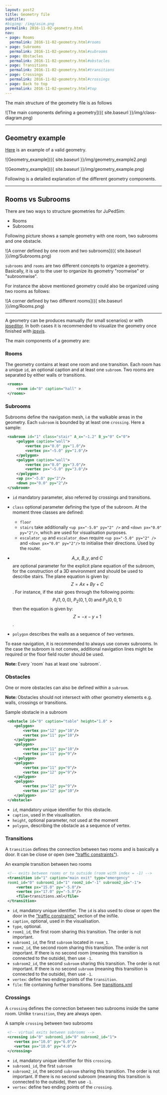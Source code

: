 ```yaml
---
layout: post2
title: Geometry file
subtitle:
#bigimg: /img/asim.png
permalink: 2016-11-02-geometry.html
nav:
- page: Rooms
  permalink: 2016-11-02-geometry.html#rooms
- page: Subrooms
  permalink: 2016-11-02-geometry.html#subrooms
- page: Obstacles
  permalink: 2016-11-02-geometry.html#obstacles
- page: Transitions
  permalink: 2016-11-02-geometry.html#transitions
- page: Crossings
  permalink: 2016-11-02-geometry.html#crossings
- page: Back to top
  permalink: 2016-11-02-geometry.html#top
---
```


The main structure of the geometry file is as follows

![The main components defining a geometry]({{ site.baseurl }}/img/class-diagram.png)


***

## Geometry example

[Here](https://gitlab.version.fz-juelich.de/jupedsim/jpseditor/blob/master/examples/2_mixedusage/mixedusage.xml) is an example of a valid geometry.

![Geometry_example]({{ site.baseurl }}/img/geometry_example2.png)


![Geometry_example]({{ site.baseurl }}/img/geometry_example.png)

Following is a detailed explanation of the different geometry components.

***

## Rooms vs Subrooms

There are two ways to structure geometries for JuPedSim:

- Rooms
- Subrooms

Following picture shows a sample geometry with one room, two subrooms and one obstacle.

![A corner defined by one room and two subrooms]({{ site.baseurl }}/img/Subrooms.png)

`subrooms` and `rooms` are two different concepts to organize a geometry.
Basically, it is up to the user to organize its geometry "roomwise" or "subroomwise".


For instance the above mentioned geometry could also be organized using two rooms as follows:

![A corner defined by two different rooms]({{ site.baseurl }}/img/Rooms.png)

***

A geometry can be produces manually (for small scenarios) or with [jpseditor](https://gitlab.version.fz-juelich.de/jupedsim/jpseditor).
In both cases it is recommended to visualize the geometry once finished with [jpsvis](https://gitlab.version.fz-juelich.de/jupedsim/jpsvis).

The main components of a geometry are:

### Rooms
The geometry contains at least one room and one transition.
Each room has a unique `id`, an optional caption and at least one `subroom`.
Two rooms are separated by either walls or transitions.

```xml
 <rooms>
     <room id="0" caption="hall" >
 </rooms>
```

### Subrooms
Subrooms define the navigation mesh, i.e the walkable areas in the geometry.
Each `subroom` is bounded by at least one `crossing`.
Here a sample:

```xml
 <subroom id="1" class="stair" A_x="−1.2" B_y="0" C="0">
     <polygon caption="wall">
         <vertex px="0.0" py="1.0"/>
         <vertex px="−5.0" py="1.0"/>
     </polygon>
     <polygon caption="wall">
         <vertex px="0.0" py="3.0"/>
         <vertex px="−5.0" py="3.0"/>
     </polygon>
     <up px="−5.0" py="2"/>
     <down px="0.0" py="2"/>
 </subroom>
```

- `id` mandatory parameter, also referred by crossings and transitions.
- `class` optional parameter defining the type of the subroom. At the moment three classes are defined:
  - `floor`
  - `stairs` take additionally
    `<up px="-5.0" py="2" />` and   `<down px="0.0" py="2"/>`, which are
    used for visualisation purposes.
  - `escalator_up` and `escalator_down` require `<up px="-5.0" py="2" />` and `<down px="0.0" py="2"/>` to initialise their directions. Used by the router.
- $$A\_x,\; B\_y,\text{and}\; C$$ are optional parameter for the explicit plane equation of the subroom,
   for the construction of a 3D environment and should be used to describe stairs.
   The plane equation is given by:  $$Z = Ax +By + C$$.
   For instance, if the stair goes through the following points:
   $$P_1(1,0,0),\; P_2 (0,1,0)\; \text{and}\; P_3(0,0,1)$$
   then the equation is given by: $$Z= -x -y +1$$.

- `polygon` describes the walls as a sequence of *two* vertexes.

To ease navigation, it is recommended to always use convex subrooms.
In the case the subroom is not convex, additional navigation lines might be required
or the floor field router should be used.

<div class="alert alert-info">
  <strong>Note: </strong>Every `room` has at least one `subroom`.
</div>



### Obstacles
One or more obstacles can also be defined within a `subroom`.

<div class="alert alert-info">
  <strong>Note: </strong>Obstacles should not intersect with other geometry elements e.g. walls, crossings or transitions.
</div>

Sample obstacle in a subroom

```xml
 <obstacle id="0" caption="table" height="1.0" >
    <polygon>
        <vertex px="12" py="10"/>
        <vertex px="11" py="10"/>
    </polygon>
    <polygon>
        <vertex px="11" py="10"/>
        <vertex px="11" py="9"/>
    </polygon>
    <polygon>
        <vertex px="11" py="9"/>
        <vertex px="12" py="9"/>
    </polygon>
    <polygon>
        <vertex px="12" py="9"/>
        <vertex px="12" py="10"/>
    </polygon>
 </obstacle>
```

- `id`, mandatory unique identifier for this obstacle.
- `caption`, used in the visualisation.
- `height`, optional parameter, not used at the moment
- `polygon`, describing the obstacle as a sequence of vertex.


### Transitions
A `transition` defines the connection between two rooms and is basically a door.
It can be close or open (see ["traffic constraints"](http://www.jupedsim.org/jpscore/2016-11-01-inifile.html#traffic-constraints)).

An example transition between two rooms

```xml
 <!-- exits between rooms or to outside (room with index = -1) -->
 <transition id="1" caption="main exit" type="emergency"
 room1_id="0" subroom1_id="1" room2_id="-1" subroom2_id="-1">
     <vertex px="15.0" py="-5.0"/>
     <vertex px="17.0" py="-5.0"/>
     <file>transitions.xml</file>
 </transition>
```

- `id`, mandatory unique identifier.
  The `id` is also used to close or open the door in the ["traffic constraints"](http://www.jupedsim.org/jpscore/2016-11-01-inifile.html#traffic-constraints) section of the inifile.
- `caption`, optional, used in the visualisation.
- `type`, optional.
- `room1_id`, the first room sharing this transition. The order is not important.
- `subroom1_id`, the first `subroom` located in `room_1`.
- `room2_id`, the second room sharing this transition.
  The order is not important.
  If there is no second room (meaning this transition is connected to the outside), then use `-1`.
- `subroom2_id`, the second `subroom` sharing this transition. The order is not important.
  If there is no second `subroom` (meaning this transition is connected to the outside), then use `-1`.
- `vertex`: define two ending points of the `transition`.
- `file`: file containing further transitions. See [transitions.xml](2019-04-12-transitions.html)
### Crossings

A `crossing` defines the connection between two subrooms inside the same room.
Unlike `transition`, they are always open.

A sample `crossing` between two subrooms

```xml
 <!-- virtual exits between subrooms -->
 <crossing id="0" subroom1_id="0" subroom2_id="1">
    <vertex px="10.0" py="6.0"/>
    <vertex px="10.0" py="4.0"/>
 </crossing>
```

- `id`, mandatory unique identifier for this `crossing`.
- `subroom1_id`, the first `subroom`
- `subroom2_id`,  the second `subroom` sharing this transition. The order is not important.
  If there is no second subroom (meaning this transition is connected to the outside),
  then use `-1`.
- `vertex`: define two ending points of the `crossing`.
